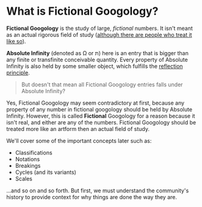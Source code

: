 # What is Fictional Googology?
**Fictional Googology** is the study of large, _fictional_ numbers. It isn't meant as an actual rigorous field of study ([although there are people who treat it like so](./rigors/README.md)).

**Absolute Infinity** (denoted as Ω or ת) here is an entry that is bigger than any finite or transfinite conceivable quantity. Every property of Absolute Infinity is also held by some smaller object, which fulfills the [reflection principle](https://en.wikipedia.org/wiki/Reflection_principle).

> But doesn't that mean all Fictional Googology entries falls under Absolute Infinity?

Yes, Fictional Googology may seem contradictory at first, because any property of any number in fictional googology should be held by Absolute Infinity. However, this is called **Fictional** Googology for a reason because it isn't real, and either are any of the numbers. Fictional Googology should be treated more like an artform then an actual field of study.

We'll cover some of the important concepts later such as:
- Classifications
- Notations
- Breakings
- Cycles (and its variants)
- Scales

...and so on and so forth. But first, we must understand the community's history to provide context for why things are done the way they are.